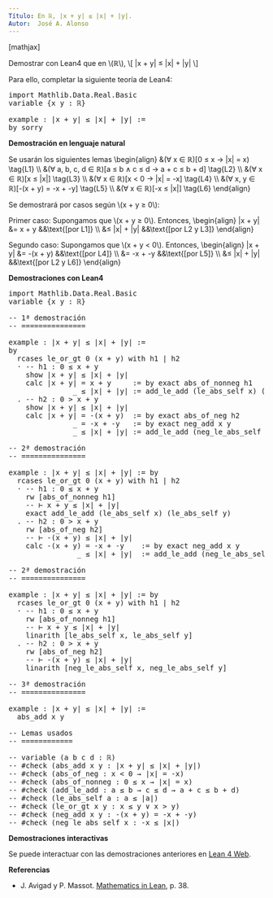 ```yaml
---
Título: En ℝ, |x + y| ≤ |x| + |y|.
Autor:  José A. Alonso
---
```


[mathjax]

Demostrar con Lean4 que en \\(ℝ\\),
\\[ |x + y| ≤ |x| + |y| \\]

Para ello, completar la siguiente teoría de Lean4:

<pre lang="lean">
import Mathlib.Data.Real.Basic
variable {x y : ℝ}

example : |x + y| ≤ |x| + |y| :=
by sorry
</pre>
<!--more-->

<b>Demostración en lenguaje natural</b>

Se usarán los siguientes lemas
\\begin{align}
    &(∀ x ∈ ℝ)[0 ≤ x → |x| = x)                          \\tag{L1} \\\\
    &(∀ a, b, c, d ∈ ℝ)[a ≤ b ∧ c ≤ d → a + c ≤ b + d]   \\tag{L2} \\\\
    &(∀ x ∈ ℝ)[x ≤ |x|]                                  \\tag{L3} \\\\
    &(∀ x ∈ ℝ)[x < 0 → |x| = -x]                         \\tag{L4} \\\\
    &(∀ x, y ∈ ℝ)[-(x + y) = -x + -y]                    \\tag{L5} \\\\
    &(∀ x ∈ ℝ)[-x ≤ |x|]                                 \\tag{L6}
\\end{align}

Se demostrará por casos según \\(x + y ≥ 0\\):

Primer caso: Supongamos que \\(x + y ≥ 0\\). Entonces,
\\begin{align}
   |x + y| &= x + y        &&\\text{[por L1]} \\\\
           &≤ |x| + |y|    &&\\text{[por L2 y L3]}
\\end{align}

Segundo caso: Supongamos que \\(x + y < 0\\). Entonces,
\\begin{align}
   |x + y| &= -(x + y)     &&\\text{[por L4]} \\\\
           &= -x + -y      &&\\text{[por L5]} \\\\
           &≤ |x| + |y|    &&\\text{[por L2 y L6]}
\\end{align}

<b>Demostraciones con Lean4</b>

<pre lang="lean">
import Mathlib.Data.Real.Basic
variable {x y : ℝ}

-- 1ª demostración
-- ===============

example : |x + y| ≤ |x| + |y| :=
by
  rcases le_or_gt 0 (x + y) with h1 | h2
  · -- h1 : 0 ≤ x + y
    show |x + y| ≤ |x| + |y|
    calc |x + y| = x + y     := by exact abs_of_nonneg h1
               _ ≤ |x| + |y| := add_le_add (le_abs_self x) (le_abs_self y)
  . -- h2 : 0 > x + y
    show |x + y| ≤ |x| + |y|
    calc |x + y| = -(x + y)  := by exact abs_of_neg h2
               _ = -x + -y   := by exact neg_add x y
               _ ≤ |x| + |y| := add_le_add (neg_le_abs_self x) (neg_le_abs_self y)

-- 2ª demostración
-- ===============

example : |x + y| ≤ |x| + |y| := by
  rcases le_or_gt 0 (x + y) with h1 | h2
  · -- h1 : 0 ≤ x + y
    rw [abs_of_nonneg h1]
    -- ⊢ x + y ≤ |x| + |y|
    exact add_le_add (le_abs_self x) (le_abs_self y)
  . -- h2 : 0 > x + y
    rw [abs_of_neg h2]
    -- ⊢ -(x + y) ≤ |x| + |y|
    calc -(x + y) = -x + -y    := by exact neg_add x y
                _ ≤ |x| + |y|  := add_le_add (neg_le_abs_self x) (neg_le_abs_self y)

-- 2ª demostración
-- ===============

example : |x + y| ≤ |x| + |y| := by
  rcases le_or_gt 0 (x + y) with h1 | h2
  · -- h1 : 0 ≤ x + y
    rw [abs_of_nonneg h1]
    -- ⊢ x + y ≤ |x| + |y|
    linarith [le_abs_self x, le_abs_self y]
  . -- h2 : 0 > x + y
    rw [abs_of_neg h2]
    -- ⊢ -(x + y) ≤ |x| + |y|
    linarith [neg_le_abs_self x, neg_le_abs_self y]

-- 3ª demostración
-- ===============

example : |x + y| ≤ |x| + |y| :=
  abs_add x y

-- Lemas usados
-- ============

-- variable (a b c d : ℝ)
-- #check (abs_add x y : |x + y| ≤ |x| + |y|)
-- #check (abs_of_neg : x < 0 → |x| = -x)
-- #check (abs_of_nonneg : 0 ≤ x → |x| = x)
-- #check (add_le_add : a ≤ b → c ≤ d → a + c ≤ b + d)
-- #check (le_abs_self a : a ≤ |a|)
-- #check (le_or_gt x y : x ≤ y ∨ x > y)
-- #check (neg_add x y : -(x + y) = -x + -y)
-- #check (neg_le_abs_self x : -x ≤ |x|)
</pre>

<b>Demostraciones interactivas</b>

Se puede interactuar con las demostraciones anteriores en <a href="https://live.lean-lang.org/#url=https://raw.githubusercontent.com/jaalonso/Calculemus2/main/src/Desigualdad_triangular_para_valor_absoluto.lean" rel="noopener noreferrer" target="_blank">Lean 4 Web</a>.

<b>Referencias</b>

<ul>
<li> J. Avigad y P. Massot. <a href="https://bit.ly/3U4UjBk">Mathematics in Lean</a>, p. 38.</li>
</ul>
